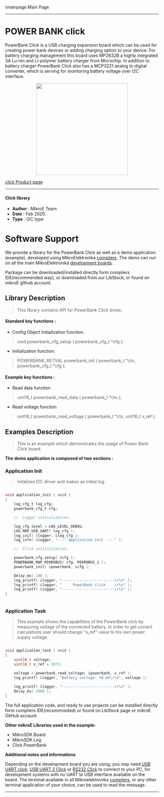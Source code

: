 \mainpage Main Page
 
---
# POWER BANK click

PowerBank Click is a USB charging expansion board which can be used for creating power bank devices or adding charging option to your device. For battery charging management this board uses MP2632B a highly integrated 3A Lu-ion and Li-polymer battery charger from Microchip. In addition to battery charger PowerBank Click also has a MCP3221 analog to digital converter, which is serving for monitoring battery voltage over I2C interface.

<p align="center">
  <img src="https://download.mikroe.com/images/click_for_ide/powerbank_click.png" height=300px>
</p>

[click Product page](<https://www.mikroe.com/power-bank-click>)

---


#### Click library 

- **Author**        : MikroE Team
- **Date**          : Feb 2020.
- **Type**          : I2C type


# Software Support

We provide a library for the PowerBank Click 
as well as a demo application (example), developed using MikroElektronika 
[compilers](https://shop.mikroe.com/compilers). 
The demo can run on all the main MikroElektronika [development boards](https://shop.mikroe.com/development-boards).

Package can be downloaded/installed directly form compilers IDE(recommended way), or downloaded from our LibStock, or found on mikroE github account. 

## Library Description

> This library contains API for PowerBank Click driver.

#### Standard key functions :

- Config Object Initialization function.
> void powerbank_cfg_setup ( powerbank_cfg_t *cfg ); 
 
- Initialization function.
> POWERBANK_RETVAL powerbank_init ( powerbank_t *ctx, powerbank_cfg_t *cfg );



#### Example key functions :

- Read data function
> uint16_t powerbank_read_data ( powerbank_t *ctx );
 
- Read voltage function
> uint16_t powerbank_read_voltage ( powerbank_t *ctx, uint16_t v_ref );


## Examples Description

> 
> This is an example which demonstrates the usage of Power Bank Click board.
> 

**The demo application is composed of two sections :**

### Application Init 

> Initalizes I2C driver and makes an initial log.

```c

void application_init ( void )
{
    log_cfg_t log_cfg;
    powerbank_cfg_t cfg;

    //  Logger initialization.

    log_cfg.level = LOG_LEVEL_DEBUG;
    LOG_MAP_USB_UART( log_cfg );
    log_init( &logger, &log_cfg );
    log_info( &logger, "---- Application Init ----" );

    //  Click initialization.

    powerbank_cfg_setup( &cfg );
    POWERBANK_MAP_MIKROBUS( cfg, MIKROBUS_1 );
    powerbank_init( &powerbank, &cfg );

    Delay_ms( 100 );
    log_printf( &logger, "------------------------\r\n" );
    log_printf( &logger, "     PowerBank click    \r\n" );
    log_printf( &logger, "------------------------\r\n" );
}
  
```

### Application Task

> This example shows the capabilities of the PowerBank click by measuring voltage of the connected battery. In order to get correct calculations user should change "v_ref" value to his own power supply voltage.

```c

void application_task ( void )
{
    uint16_t voltage;
    uint16_t v_ref = 5075;

    voltage = powerbank_read_voltage( &powerbank, v_ref );
    log_printf( &logger, "Battery voltage: %d mV\r\n", voltage );
    
    log_printf( &logger, "------------------------\r\n" );
    Delay_ms( 2000 );
}  

```

The full application code, and ready to use projects can be  installed directly form compilers IDE(recommneded) or found on LibStock page or mikroE GitHub accaunt.

**Other mikroE Libraries used in the example:** 

- MikroSDK.Board
- MikroSDK.Log
- Click.PowerBank

**Additional notes and informations**

Depending on the development board you are using, you may need 
[USB UART click](https://shop.mikroe.com/usb-uart-click), 
[USB UART 2 Click](https://shop.mikroe.com/usb-uart-2-click) or 
[RS232 Click](https://shop.mikroe.com/rs232-click) to connect to your PC, for 
development systems with no UART to USB interface available on the board. The 
terminal available in all Mikroelektronika 
[compilers](https://shop.mikroe.com/compilers), or any other terminal application 
of your choice, can be used to read the message.



---
